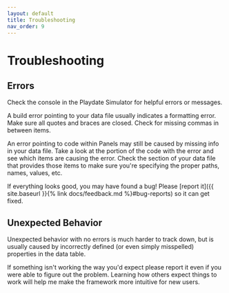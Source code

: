 ```yaml
---
layout: default
title: Troubleshooting
nav_order: 9
---
```


# Troubleshooting

## Errors

Check the console in the Playdate Simulator for helpful errors or messages.

A build error pointing to your data file usually indicates a formatting error. Make sure all quotes and braces are closed. Check for missing commas in between items.

An error pointing to code within Panels may still be caused by missing info in your data file. Take a look at the portion of the code with the error and see which items are causing the error. Check the section of your data file that provides those items to make sure you're specifying the proper paths, names, values, etc.

If everything looks good, you may have found a bug! Please [report it]({{ site.baseurl }}{% link docs/feedback.md %}#bug-reports) so it can get fixed.

## Unexpected Behavior

Unexpected behavior with no errors is much harder to track down, but is usually caused by incorrectly defined (or even simply misspelled) properties in the data table.

If something isn't working the way you'd expect please report it even if you were able to figure out the problem. Learning how others expect things to work will help me make the framework more intuitive for new users.
